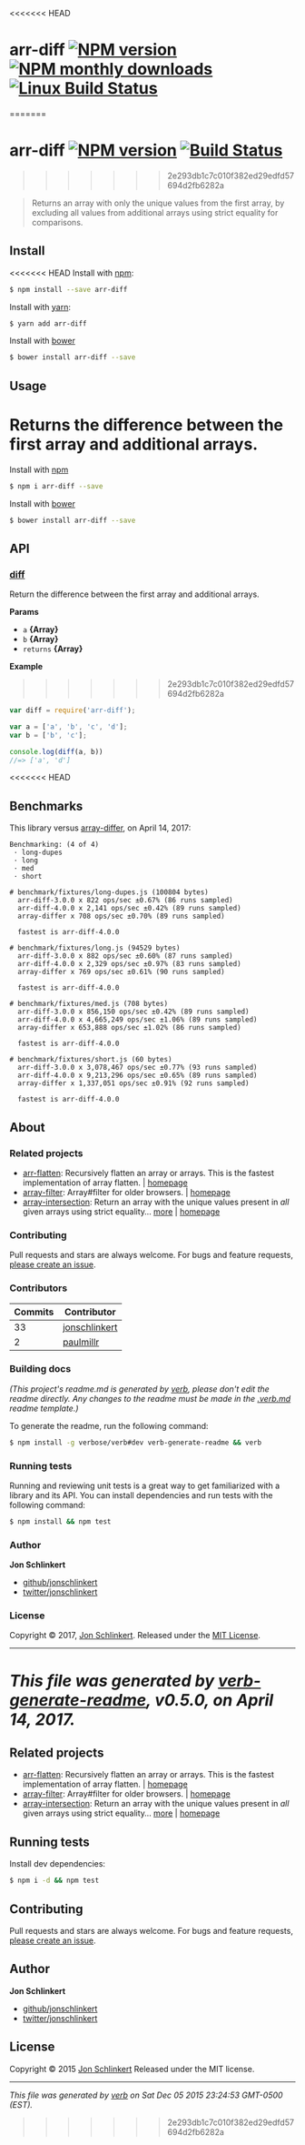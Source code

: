 <<<<<<< HEAD
# arr-diff [![NPM version](https://img.shields.io/npm/v/arr-diff.svg?style=flat)](https://www.npmjs.com/package/arr-diff) [![NPM monthly downloads](https://img.shields.io/npm/dm/arr-diff.svg?style=flat)](https://npmjs.org/package/arr-diff) [![Linux Build Status](https://img.shields.io/travis/jonschlinkert/arr-diff.svg?style=flat&label=Travis)](https://travis-ci.org/jonschlinkert/arr-diff)
=======
# arr-diff [![NPM version](https://img.shields.io/npm/v/arr-diff.svg)](https://www.npmjs.com/package/arr-diff) [![Build Status](https://img.shields.io/travis/jonschlinkert/base.svg)](https://travis-ci.org/jonschlinkert/base)
>>>>>>> 2e293db1c7c010f382ed29edfd57694d2fb6282a

> Returns an array with only the unique values from the first array, by excluding all values from additional arrays using strict equality for comparisons.

## Install

<<<<<<< HEAD
Install with [npm](https://www.npmjs.com/):

```sh
$ npm install --save arr-diff
```

Install with [yarn](https://yarnpkg.com):

```sh
$ yarn add arr-diff
```

Install with [bower](https://bower.io/)

```sh
$ bower install arr-diff --save
```

## Usage

Returns the difference between the first array and additional arrays.
=======
Install with [npm](https://www.npmjs.com/)

```sh
$ npm i arr-diff --save
```
Install with [bower](http://bower.io/)

```sh
$ bower install arr-diff --save
```

## API

### [diff](index.js#L33)

Return the difference between the first array and additional arrays.

**Params**

* `a` **{Array}**
* `b` **{Array}**
* `returns` **{Array}**

**Example**
>>>>>>> 2e293db1c7c010f382ed29edfd57694d2fb6282a

```js
var diff = require('arr-diff');

var a = ['a', 'b', 'c', 'd'];
var b = ['b', 'c'];

console.log(diff(a, b))
//=> ['a', 'd']
```

<<<<<<< HEAD
## Benchmarks

This library versus [array-differ](https://github.com/sindresorhus/array-differ), on April 14, 2017:

```
Benchmarking: (4 of 4)
 · long-dupes
 · long
 · med
 · short

# benchmark/fixtures/long-dupes.js (100804 bytes)
  arr-diff-3.0.0 x 822 ops/sec ±0.67% (86 runs sampled)
  arr-diff-4.0.0 x 2,141 ops/sec ±0.42% (89 runs sampled)
  array-differ x 708 ops/sec ±0.70% (89 runs sampled)

  fastest is arr-diff-4.0.0

# benchmark/fixtures/long.js (94529 bytes)
  arr-diff-3.0.0 x 882 ops/sec ±0.60% (87 runs sampled)
  arr-diff-4.0.0 x 2,329 ops/sec ±0.97% (83 runs sampled)
  array-differ x 769 ops/sec ±0.61% (90 runs sampled)

  fastest is arr-diff-4.0.0

# benchmark/fixtures/med.js (708 bytes)
  arr-diff-3.0.0 x 856,150 ops/sec ±0.42% (89 runs sampled)
  arr-diff-4.0.0 x 4,665,249 ops/sec ±1.06% (89 runs sampled)
  array-differ x 653,888 ops/sec ±1.02% (86 runs sampled)

  fastest is arr-diff-4.0.0

# benchmark/fixtures/short.js (60 bytes)
  arr-diff-3.0.0 x 3,078,467 ops/sec ±0.77% (93 runs sampled)
  arr-diff-4.0.0 x 9,213,296 ops/sec ±0.65% (89 runs sampled)
  array-differ x 1,337,051 ops/sec ±0.91% (92 runs sampled)

  fastest is arr-diff-4.0.0
```

## About

### Related projects

* [arr-flatten](https://www.npmjs.com/package/arr-flatten): Recursively flatten an array or arrays. This is the fastest implementation of array flatten. | [homepage](https://github.com/jonschlinkert/arr-flatten "Recursively flatten an array or arrays. This is the fastest implementation of array flatten.")
* [array-filter](https://www.npmjs.com/package/array-filter): Array#filter for older browsers. | [homepage](https://github.com/juliangruber/array-filter "Array#filter for older browsers.")
* [array-intersection](https://www.npmjs.com/package/array-intersection): Return an array with the unique values present in _all_ given arrays using strict equality… [more](https://github.com/jonschlinkert/array-intersection) | [homepage](https://github.com/jonschlinkert/array-intersection "Return an array with the unique values present in _all_ given arrays using strict equality for comparisons.")

### Contributing

Pull requests and stars are always welcome. For bugs and feature requests, [please create an issue](../../issues/new).

### Contributors

| **Commits** | **Contributor** | 
| --- | --- |
| 33 | [jonschlinkert](https://github.com/jonschlinkert) |
| 2 | [paulmillr](https://github.com/paulmillr) |

### Building docs

_(This project's readme.md is generated by [verb](https://github.com/verbose/verb-generate-readme), please don't edit the readme directly. Any changes to the readme must be made in the [.verb.md](.verb.md) readme template.)_

To generate the readme, run the following command:

```sh
$ npm install -g verbose/verb#dev verb-generate-readme && verb
```

### Running tests

Running and reviewing unit tests is a great way to get familiarized with a library and its API. You can install dependencies and run tests with the following command:

```sh
$ npm install && npm test
```

### Author

**Jon Schlinkert**

* [github/jonschlinkert](https://github.com/jonschlinkert)
* [twitter/jonschlinkert](https://twitter.com/jonschlinkert)

### License

Copyright © 2017, [Jon Schlinkert](https://github.com/jonschlinkert).
Released under the [MIT License](LICENSE).

***

_This file was generated by [verb-generate-readme](https://github.com/verbose/verb-generate-readme), v0.5.0, on April 14, 2017._
=======
## Related projects

* [arr-flatten](https://www.npmjs.com/package/arr-flatten): Recursively flatten an array or arrays. This is the fastest implementation of array flatten. | [homepage](https://github.com/jonschlinkert/arr-flatten)
* [array-filter](https://www.npmjs.com/package/array-filter): Array#filter for older browsers. | [homepage](https://github.com/juliangruber/array-filter)
* [array-intersection](https://www.npmjs.com/package/array-intersection): Return an array with the unique values present in _all_ given arrays using strict equality… [more](https://www.npmjs.com/package/array-intersection) | [homepage](https://github.com/jonschlinkert/array-intersection)

## Running tests

Install dev dependencies:

```sh
$ npm i -d && npm test
```

## Contributing

Pull requests and stars are always welcome. For bugs and feature requests, [please create an issue](https://github.com/jonschlinkert/arr-diff/issues/new).

## Author

**Jon Schlinkert**

+ [github/jonschlinkert](https://github.com/jonschlinkert)
+ [twitter/jonschlinkert](http://twitter.com/jonschlinkert)

## License

Copyright © 2015 [Jon Schlinkert](https://github.com/jonschlinkert)
Released under the MIT license.

***

_This file was generated by [verb](https://github.com/verbose/verb) on Sat Dec 05 2015 23:24:53 GMT-0500 (EST)._
>>>>>>> 2e293db1c7c010f382ed29edfd57694d2fb6282a
